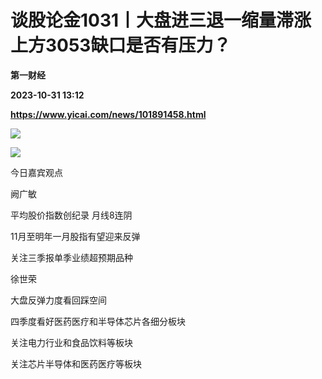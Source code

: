 # 谈股论金1031丨大盘进三退一缩量滞涨 上方3053缺口是否有压力？
**第一财经**

**2023-10-31 13:12**

**https://www.yicai.com/news/101891458.html**

![](https://imgcdn.yicai.com/uppics/slides/2023/10/b8b8baf7889ee34b094647b5bc93c690.jpg)

[![](https://imgcdn.yicai.com/uppics/images/2021/06/f82fd36f56308e8bdcf9eb48747315f5.jpg)](https://yktstatic.emoney.cn/ykthtml/app-download/)

今日嘉宾观点

阙广敏

平均股价指数创纪录 月线8连阴

11月至明年一月股指有望迎来反弹

关注三季报单季业绩超预期品种

徐世荣

大盘反弹力度看回踩空间

四季度看好医药医疗和半导体芯片各细分板块

关注电力行业和食品饮料等板块

关注芯片半导体和医药医疗等板块